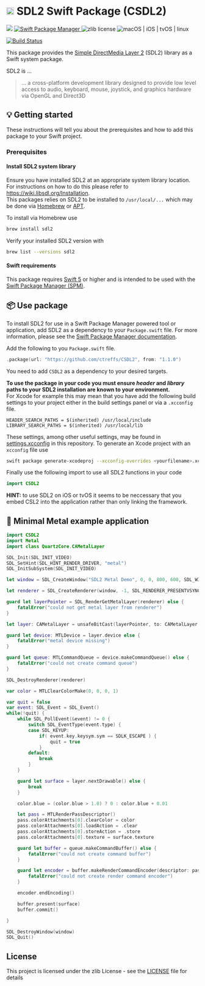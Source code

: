 # <img src="https://www.libsdl.org/media/SDL_logo.png" height="20" max-width="90%" alt="SDL2" /> SDL2 Swift Package (CSDL2)

<p align="left">
    <img src="https://img.shields.io/badge/Swift-5+-brightgreen.svg" />
    <a href="https://swift.org/package-manager">
        <img src="https://img.shields.io/badge/spm-compatible-brightgreen.svg?style=flat" alt="Swift Package Manager" />
    </a>
    <img src="https://img.shields.io/badge/license-zlib-brightgreen.svg" alt="zlib license" />
     <img src="https://img.shields.io/badge/platforms-macOS%20|%20iOS%20|%20tvOS%20|%20linux-brightgreen.svg?style=flat" alt="macOS | iOS | tvOS | linux" />
</p>

[![Build Status](https://travis-ci.com/ctreffs/CSDL2.svg?branch=master)](https://travis-ci.com/ctreffs/CSDL2)

This package provides the [Simple DirectMedia Layer 2](https://www.libsdl.org) (SDL2) library as a Swift system package.

SDL2 is ...
> ... a cross-platform development library designed to provide low level access to audio, keyboard, mouse, joystick, and graphics hardware via OpenGL and Direct3D

## 💡 Getting started

These instructions will tell you about the prerequisites and how to add this package to your Swift project.

### Prerequisites

#### Install SDL2 system library

Ensure you have installed SDL2 at an appropriate system library location. For instructions on how to do this please refer to <https://wiki.libsdl.org/Installation>.  
This packages relies on SDL2 to be installed to `/usr/local/...` which may be done via [Homebrew](https://brew.sh/) or [APT](https://linux.die.net/man/8/apt-get).

To install via Homebrew use 

```sh
brew install sdl2
```

Verify your installed SDL2 version with

```sh
brew list --versions sdl2
```


#### Swift requirements

This package requires [Swift 5](https://swift.org/download/) or higher and is intended to be used with the [Swift Package Manager (SPM)](https://swift.org/package-manager/).

## 📦 Use package

To install SDL2 for use in a Swift Package Manager powered tool or application, add SDL2 as a dependency to your `Package.swift` file. For more information, please see the [Swift Package Manager documentation](https://github.com/apple/swift-package-manager/tree/master/Documentation).


Add the following to you `Package.swift` file.

```swift
.package(url: "https://github.com/ctreffs/CSDL2", from: "1.1.0")
```
You need to add `CSDL2` as a dependency to your desired targets.

**To use the package in your code you must ensure *header* and *library* paths to your SDL2 installation are known to your environment.**   
For Xcode for example this may mean that you have add the following build settings to your project either in the build settings panel or via a `.xcconfig` file.

```xcconfig
HEADER_SEARCH_PATHS = $(inherited) /usr/local/include
LIBRARY_SEARCH_PATHS = $(inherited) /usr/local/lib
```

These settings, among other useful settings, may be found in [settings.xcconfig](settings.xcconfig) in this repository.
To generate an Xcode project with an `xcconfig` file use 

```sh
swift package generate-xcodeproj --xcconfig-overrides <yourfilename>.xcconfig
```

Finally use the following import to use all SDL2 functions in your code

```swift
import CSDL2

```

**HINT:** to use SDL2 on iOS or tvOS it seems to be neccessary that you embed CSL2 into the application rather than only linking the framework.


## 🤘 Minimal Metal example application


```swift
import CSDL2
import Metal
import class QuartzCore.CAMetalLayer

SDL_Init(SDL_INIT_VIDEO)
SDL_SetHint(SDL_HINT_RENDER_DRIVER, "metal")
SDL_InitSubSystem(SDL_INIT_VIDEO)

let window = SDL_CreateWindow("SDL2 Metal Demo", 0, 0, 800, 600, SDL_WINDOW_SHOWN.rawValue | SDL_WINDOW_ALLOW_HIGHDPI.rawValue)

let renderer = SDL_CreateRenderer(window, -1, SDL_RENDERER_PRESENTVSYNC.rawValue)

guard let layerPointer = SDL_RenderGetMetalLayer(renderer) else {
    fatalError("could not get metal layer from renderer")
}

let layer: CAMetalLayer = unsafeBitCast(layerPointer, to: CAMetalLayer.self)

guard let device: MTLDevice = layer.device else {
    fatalError("metal device missing")
}

guard let queue: MTLCommandQueue = device.makeCommandQueue() else {
    fatalError("could not create command queue")
}

SDL_DestroyRenderer(renderer)

var color = MTLClearColorMake(0, 0, 0, 1)

var quit = false
var event: SDL_Event = SDL_Event()
while(!quit) {
    while SDL_PollEvent(&event) != 0 {
        switch SDL_EventType(event.type) {
        case SDL_KEYUP:
            if( event.key.keysym.sym == SDLK_ESCAPE ) {
                quit = true
            }
        default:
            break
        }
    }

    guard let surface = layer.nextDrawable() else {
        break
    }

    color.blue = (color.blue > 1.0) ? 0 : color.blue + 0.01

    let pass = MTLRenderPassDescriptor()
    pass.colorAttachments[0].clearColor = color
    pass.colorAttachments[0].loadAction = .clear
    pass.colorAttachments[0].storeAction = .store
    pass.colorAttachments[0].texture = surface.texture

    guard let buffer = queue.makeCommandBuffer() else {
        fatalError("could not create command buffer")
    }

    guard let encoder = buffer.makeRenderCommandEncoder(descriptor: pass) else {
        fatalError("could not create render command encoder")
    }

    encoder.endEncoding()

    buffer.present(surface)
    buffer.commit()

}

SDL_DestroyWindow(window)
SDL_Quit()
```

## License

This project is licensed under the zlib License - see the [LICENSE](LICENSE) file for details
